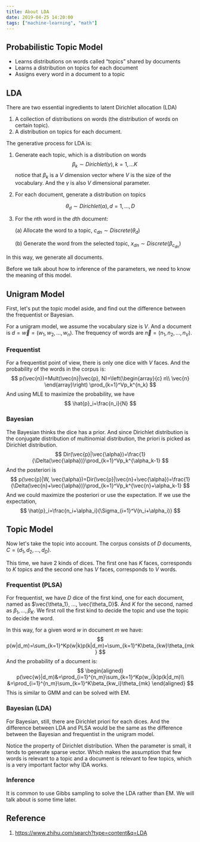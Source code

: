 ```yaml
---
title: About LDA
date: 2019-04-25 14:20:00
tags: ["machine-learning", "math"]
---
```


## Probabilistic Topic Model

- Learns distributions on words called “topics” shared by documents
- Learns a distribution on topics for each document
- Assigns every word in a document to a topic

## LDA

There are two essential ingredients to latent Dirichlet allocation (LDA)

1. A collection of distributions on words (the distribution of words on certain topic).
2. A distribution on topics for each document.

The generative process for LDA is:

1. Generate each topic, which is a distribution on words
   $$
   \beta_k\sim Dirichlet(\gamma), k=1, ...K
   $$
   notice that $\beta_k$ is a $V$ dimension vector where $V$ is the size of the vocabulary. And the 	$\gamma$ is also $V$ dimensional parameter.

2. For each document, generate a distribution on topics

$$
\theta_d\sim Dirichlet(\alpha), d=1, ..., D
$$

3. For the $n$th word in the $d$th document:

   (a) Allocate the word to a topic, $c_{dn}\sim Discrete(\theta_d)$

   (b) Generate the word from the selected topic, $x_{dn}\sim Discrete(\beta_{c_{dn}})$

In this way, we generate all documents.

Before we talk about how to inference of the parameters, we need to know the meaning of this model.

## Unigram Model

First, let's put the topic model aside, and find out the difference between the frequentist or Bayesian.

For a unigram model, we assume the vocabulary size is $V$. And a document is $d=\vec{w}=(w_1, w_2, ..., w_n)$. The frequency of words are $\vec{n}=(n_1, n_2, ..., n_V)$.

### Frequentist

For a frequentist point of view, there is only one dice with $V$ faces. And the probability of the words in the corpus is:
$$
p(\vec{n})=Mult(\vec{n}|\vec{p}, N)=\left(\begin{array}{c}
n\\
\vec{n}
\end{array}\right)
\prod_{k=1}^Vp_k^{n_k}
$$
And using MLE to maximize the probability, we have
$$
\hat{p}_i=\frac{n_i}{N}
$$

### Bayesian

The Bayesian thinks the dice has a prior. And since Dirichlet distribution is the conjugate distribution of multinomial distribution, the priori is picked as Dirichlet distribution.
$$
Dir(\vec{p}|\vec{\alpha})=\frac{1}{\Delta(\vec{\alpha})}\prod_{k=1}^Vp_k^{\alpha_k-1}
$$
And the posteriori is 
$$
p(\vec{p}|W, \vec{\alpha})=Dir(\vec{p}|\vec{n}+\vec{\alpha})=\frac{1}{\Delta(\vec{n}+\vec{\alpha})}\prod_{k=1}^Vp_k^{\vec{n}+\alpha_k-1}
$$
And we could maximize the posteriori or use the expectation. If we use the expectation,
$$
\hat{p}_i=\frac{n_i+\alpha_i}{\Sigma_{i=1}^V(n_i+\alpha_i)}
$$

## Topic Model

Now let's take the topic into account. The corpus consists of $D$ documents, $C=(d_1, d_2, ..., d_D)$.

This time, we have 2 kinds of dices. The first one has $K$ faces, corresponds to $K$ topics and the second one has $V$ faces, corresponds to $V$ words.

### Frequentist (PLSA)

For frequentist, we have $D$ dice of the first kind, one for each document, named as $\vec{\theta_1}, ..., \vec{\theta_D}$. And $K$ for the second, named as $\beta_1, ..., \beta_K$. We first roll the first kind to decide the topic and use the topic to decide the word.

In this way, for a given word $w$ in document $m$ we have:
$$
p(w|d_m)=\sum_{k=1}^Kp(w|k)p(k|d_m)=\sum_{k=1}^K\beta_{kw}\theta_{mk}
$$
And the probability of a document is:
$$
\begin{aligned}
p(\vec{w}|d_m)&=\prod_{i=1}^{n_m}\sum_{k=1}^Kp(w_i|k)p(k|d_m)\\
&=\prod_{i=1}^{n_m}\sum_{k=1}^K\beta_{kw_i}\theta_{mk}
\end{aligned}
$$
This is similar to GMM and can be solved with EM.

### Bayesian (LDA)

For Bayesian, still, there are Dirichlet priori for each dices. And the difference between LDA and PLSA would be the same as the difference between the Bayesian and frequentist in the unigram model.

Notice the property of Dirichlet distribution. When the parameter is small, it tends to generate sparse vector. Which makes the assumption that few words is relevant to a topic and a document is relevant to few topics, which is a very important factor why IDA works.

### Inference

It is common to use Gibbs sampling to solve the LDA rather than EM. We will talk about is some time later.

## Reference

1. <https://www.zhihu.com/search?type=content&q=LDA>